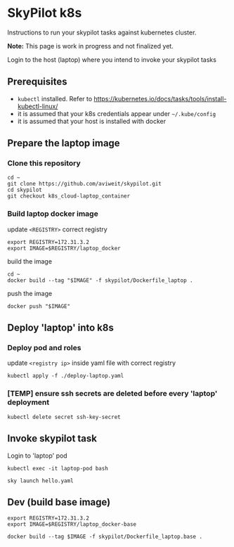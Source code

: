 # SkyPilot k8s

Instructions to run your skypilot tasks against kubernetes cluster.

**Note:** This page is work in progress and not finalized yet.

Login to the host (laptop) where you intend to invoke your skypilot tasks

## Prerequisites

* `kubectl` installed. Refer to https://kubernetes.io/docs/tasks/tools/install-kubectl-linux/
* it is assumed that your k8s credentials appear under `~/.kube/config`
* it is assumed that your host is installed with docker

## Prepare the laptop image

### Clone this repository

```
cd ~
git clone https://github.com/aviweit/skypilot.git
cd skypilot
git checkout k8s_cloud-laptop_container
```

### Build laptop docker image

update `<REGISTRY>` correct registry

```
export REGISTRY=172.31.3.2
export IMAGE=$REGISTRY/laptop_docker
```

build the image

```
cd ~
docker build --tag "$IMAGE" -f skypilot/Dockerfile_laptop .
```

push the image

```
docker push "$IMAGE"
```

## Deploy 'laptop' into k8s

### Deploy pod and roles

update `<registry ip>` inside yaml file with correct registry

```
kubectl apply -f ./deploy-laptop.yaml
```

### [TEMP] ensure ssh secrets are deleted before every 'laptop' deployment

```
kubectl delete secret ssh-key-secret
```

## Invoke skypilot task

Login to 'laptop' pod

```
kubectl exec -it laptop-pod bash
```

```
sky launch hello.yaml
```

## Dev (build base image)

```
export REGISTRY=172.31.3.2
export IMAGE=$REGISTRY/laptop_docker-base
```

```
docker build --tag $IMAGE -f skypilot/Dockerfile_laptop.base .
```
